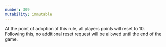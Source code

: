 ```yaml
---
number: 309
mutability: immutable
---
```


At the point of adoption of this rule, all players points will reset to 10.
Following this, no additional reset request will be allowed until the end of the game.
